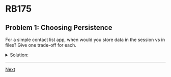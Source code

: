 # RB175
## Problem 1: Choosing Persistence

For a simple contact list app, when would you store data in the session vs in files? Give one trade-off for each.

<details>
<summary>Solution:</summary>

- **Session**: Good for prototypes or per-user temporary data. Trade-off: data is lost when the session expires; not shared across users.

- **Files**: Good for persisting across restarts and sharing data between users. Trade-off: you must handle file I/O, formats, and potential write conflicts.

</details>

---

[Next](02.md)
